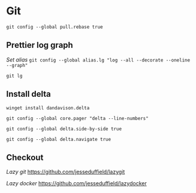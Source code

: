 # Git

`git config --global pull.rebase true`

## Prettier log graph
*Set alias*
`git config --global alias.lg "log --all --decorate --oneline --graph"`

`git lg`

## Install delta

`winget install dandavison.delta`

`git config --global core.pager "delta --line-numbers"`

`git config --global delta.side-by-side true`

`git config --global delta.navigate true`

## Checkout
*Lazy git*
https://github.com/jesseduffield/lazygit

*Lazy docker*
https://github.com/jesseduffield/lazydocker


